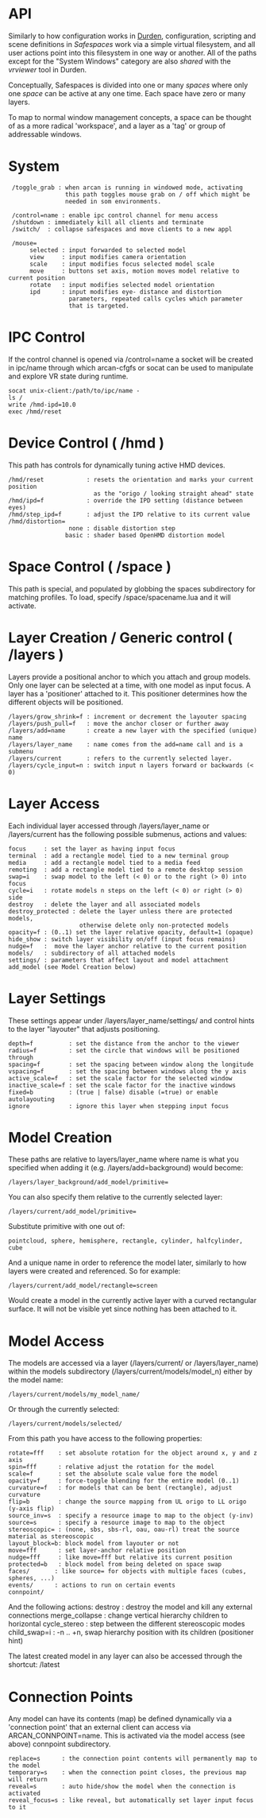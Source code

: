 # API

Similarly to how configuration works in [Durden](http://durden.arcan-fe.com),
configuration, scripting and scene definitions in _Safespaces_ work via a
simple virtual filesystem, and all user actions point into this filesystem
in one way or another. All of the paths except for the "System Windows"
category are also _shared_ with the _vrviewer_ tool in Durden.

Conceptually, Safespaces is divided into one or many _spaces_ where only
one _space_ can be active at any one time. Each space have zero or many
layers.

To map to normal window management concepts, a space can be thought of as
a more radical 'workspace', and a layer as a 'tag' or group of addressable
windows.

# System

     /toggle_grab : when arcan is running in windowed mode, activating
                    this path toggles mouse grab on / off which might be
                    needed in som environments.

     /control=name : enable ipc control channel for menu access
     /shutdown : immediately kill all clients and terminate
     /switch/  : collapse safespaces and move clients to a new appl

     /mouse=
          selected : input forwarded to selected model
          view     : input modifies camera orientation
          scale    : input modifies focus selected model scale
          move     : buttons set axis, motion moves model relative to current position
          rotate   : input modifies selected model orientation
          ipd      : input modifies eye- distance and distortion
                     parameters, repeated calls cycles which parameter
                     that is targeted.

# IPC Control

If the control channel is opened via /control=name a socket will be created in
ipc/name through which arcan-cfgfs or socat can be used to manipulate and explore
VR state during runtime.

    socat unix-client:/path/to/ipc/name -
    ls /
    write /hmd-ipd=10.0
    exec /hmd/reset

# Device Control ( /hmd )

This path has controls for dynamically tuning active HMD devices.

    /hmd/reset            : resets the orientation and marks your current position
                            as the "origo / looking straight ahead" state
    /hmd/ipd=f            : override the IPD setting (distance between eyes)
    /hmd/step_ipd=f       : adjust the IPD relative to its current value
    /hmd/distortion=
                     none : disable distortion step
                    basic : shader based OpenHMD distortion model

# Space Control ( /space )

This path is special, and populated by globbing the spaces subdirectory
for matching profiles. To load, specify /space/spacename.lua and it will
activate.

# Layer Creation / Generic control ( /layers )

Layers provide a positional anchor to which you attach and group models.
Only one layer can be selected at a time, with one model as input focus.
A layer has a 'positioner' attached to it. This positioner determines
how the different objects will be positioned.

    /layers/grow_shrink=f : increment or decrement the layouter spacing
    /layers/push_pull=f   : move the anchor closer or further away
    /layers/add=name      : create a new layer with the specified (unique) name
    /layers/layer_name    : name comes from the add=name call and is a submenu
    /layers/current       : refers to the currently selected layer.
    /layers/cycle_input=n : switch input n layers forward or backwards (< 0)

# Layer Access

Each individual layer accessed through /layers/layer\_name or
/layers/current has the following possible submenus, actions and values:

    focus     : set the layer as having input focus
    terminal  : add a rectangle model tied to a new terminal group
    media     : add a rectangle model tied to a media feed
    remoting  : add a rectangle model tied to a remote desktop session
    swap=i    : swap model to the left (< 0) or to the right (> 0) into focus
    cycle=i   : rotate models n steps on the left (< 0) or right (> 0) side
    destroy   : delete the layer and all associated models
    destroy_protected : delete the layer unless there are protected models,
                        otherwise delete only non-protected models
    opacity=f : (0..1) set the layer relative opacity, default=1 (opaque)
    hide_show : switch layer visibility on/off (input focus remains)
    nudge=f   :  move the layer anchor relative to the current position
    models/   : subdirectory of all attached models
    settings/ : parameters that affect layout and model attachment
    add_model (see Model Creation below)

# Layer Settings

These settings appear under /layers/layer\_name/settings/ and
control hints to the layer "layouter" that adjusts positioning.

    depth=f          : set the distance from the anchor to the viewer
    radius=f         : set the circle that windows will be positioned through
    spacing=f        : set the spacing between window along the longitude
    vspacing=f       : set the spacing between windows along the y axis
    active_scale=f   : set the scale factor for the selected window
    inactive_scale=f : set the scale factor for the inactive windows
    fixed=b          : (true | false) disable (=true) or enable autolayouting
    ignore           : ignore this layer when stepping input focus

# Model Creation

These paths are relative to layers/layer\_name where name is what you
specified when adding it (e.g. /layers/add=background) would become:

    /layers/layer_background/add_model/primitive=

You can also specify them relative to the currently selected layer:

    /layers/current/add_model/primitive=

Substitute primitive with one out of:

    pointcloud, sphere, hemisphere, rectangle, cylinder, halfcylinder, cube

And a unique name in order to reference the model later, similarly to how
layers were created and referenced. So for example:

    /layers/current/add_model/rectangle=screen

Would create a model in the currently active layer with a curved rectangular
surface. It will not be visible yet since nothing has been attached to it.

# Model Access

The models are accessed via a layer (/layers/current/ or /layers/layer\_name)
within the models subdirectory (/layers/current/models/model_n) either by
the model name:

    /layers/current/models/my_model_name/

Or through the currently selected:

    /layers/current/models/selected/

From this path you have access to the following properties:

    rotate=fff    : set absolute rotation for the object around x, y and z axis
    spin=fff      : relative adjust the rotation for the model
    scale=f       : set the absolute scale value fore the model
    opacity=f     : force-toggle blending for the entire model (0..1)
    curvature=f   : for models that can be bent (rectangle), adjust curvature
    flip=b        : change the source mapping from UL origo to LL origo (y-axis flip)
    source_inv=s  : specify a resource image to map to the object (y-inv)
    source=s      : specify a resource image to map to the object
    stereoscopic= : (none, sbs, sbs-rl, oau, oau-rl) treat the source material as stereoscopic
    layout_block=b: block model from layouter or not
    move=fff      : set layer-anchor relative position
    nudge=fff     : like move=fff but relative its current position
    protected=b   : block model from being deleted on space swap
    faces/       : like source= for objects with multiple faces (cubes, spheres, ...)
    events/      : actions to run on certain events
    connpoint/

And the following actions:
    destroy        : destroy the model and kill any external connections
    merge_collapse : change vertical hierarchy children to horizontal
    cycle_stereo   : step between the different stereoscopic modes
    child_swap=i   : -n .. +n, swap hierarchy position with its children (positioner hint)

The latest created model in any layer can also be accessed through the shortcut:
    /latest

# Connection Points

Any model can have its contents (map) be defined dynamically via a 'connection
point' that an external client can access via ARCAN\_CONNPOINT=name. This is
activated via the model access (see above) connpoint subdirectory.

    replace=s      : the connection point contents will permanently map to the model
    temporary=s    : when the connection point closes, the previous map will return
    reveal=s       : auto hide/show the model when the connection is activated
    reveal_focus=s : like reveal, but automatically set layer input focus to it
